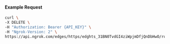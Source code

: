 <!-- Code generated for API Clients. DO NOT EDIT. -->

#### Example Request

```bash
curl \
-X DELETE \
-H "Authorization: Bearer {API_KEY}" \
-H "Ngrok-Version: 2" \
https://api.ngrok.com/edges/https/edghts_31BN0TvdGI4ziWpjmDfjQnDbHwO/routes/edghtsrt_31BN0UAsUUGXLWoNpZcCQdw9zhy/backend
```
